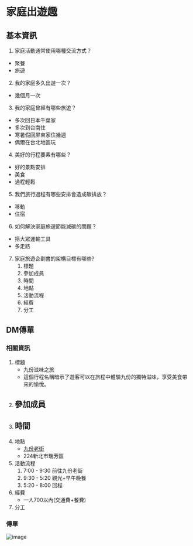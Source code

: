家庭出遊趣
===

## 基本資訊
1. 家庭活動通常使用哪種交流方式？
- 聚餐
- 旅遊

2. 我的家庭多久出遊一次？
- 幾個月一次

3. 我的家庭曾經有哪些旅遊？
- 多次回日本千葉家
- 多次到台南住
- 寒暑假回屏東家住幾週
- 偶爾在台北地區玩

4. 美好的行程要素有哪些？
- 好的景點安排
- 美食
- 過程輕鬆

5. 我們旅行過程有哪些安排會造成碳排放？
- 移動
- 住宿

6. 如何解決家庭旅遊節能減碳的問題？
- 搭大眾運輸工具
- 多走路

7. 家庭旅遊企劃書的架構目標有哪些?
    1. 標題
    2. 參加成員
    3. 時間
    4. 地點
    5. 活動流程
    6. 經費
    7. 分工
    

## DM傳單
### 相關資訊
1. 標題
    - 九份滋味之旅
    - 這個行程名稱暗示了遊客可以在旅程中體驗九份的獨特滋味，享受美食帶來的愉悅。
2. 參加成員
    - 
3. 時間
    - 
4. 地點
    - [九份老街](https://www.google.com.tw/maps/place/224%E6%96%B0%E5%8C%97%E5%B8%82%E7%91%9E%E8%8A%B3%E5%8D%80%E4%B9%9D%E4%BB%BD/@25.1087055,121.8411861,16z/data=!4m6!3m5!1s0x345d451805536779:0x29b83a838c953b84!8m2!3d25.109187!4d121.8462979!16zL20vMGJwdzgz?hl=zh-TW)
    - 224新北市瑞芳區
5. 活動流程
    1. 7:00 - 9:30 前往九份老街
    2. 9:30 - 5:20 觀光+早午晚餐
    3. 5:20 - 8:00 回程
6. 經費
    - 一人700以內(交通費+餐費)
7. 分工
### 傳單
![image](https://deadlydog.gallerycdn.vsassets.io/extensions/deadlydog/waitbuildandreleasetask/1.2.31/1574358766086/Microsoft.VisualStudio.Services.Icons.Default)

